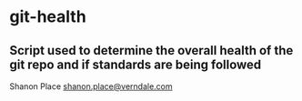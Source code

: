 # git-health

## Script used to determine the overall health of the git repo and if standards are being followed

Shanon Place
shanon.place@verndale.com